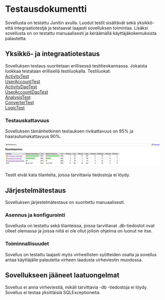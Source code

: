 # Testausdokumentti

Sovellusta on testattu Junitin avulla. Luodut testit sisältävät sekä yksikkö- että integraatiotestjä ja testaavat laajasti sovelluksen toimintaa. Lisäksi sovellusta on on testattu manuaalisesti ja keräämällä käyttäjäkokemuksista palautetta.

## Yksikkö- ja integraatiotestaus

Sovelluksen testaus suoritetaan erillisessä testitieokannassa. Jokaista luokkaa testataan erillisellä testiluokalla. Testiluokat:   
[ActivityTest](https://github.com/skuuu/ot-harjoitustyo/blob/master/harjoitustyo/src/test/java/domainTests/ActivityTest.java)  
[UserAccountTest](https://github.com/skuuu/ot-harjoitustyo/blob/master/harjoitustyo/src/test/java/domainTests/UserAccountTest.java)  
[ActivityDaoTest](https://github.com/skuuu/ot-harjoitustyo/blob/master/harjoitustyo/src/test/java/daoTests/ActivityDaoTest.java)  
[UserAccountDaoTest](https://github.com/skuuu/ot-harjoitustyo/blob/master/harjoitustyo/src/test/java/daoTests/UserAccountDaoTest.java)  
[AnalysisTest](https://github.com/skuuu/ot-harjoitustyo/blob/master/harjoitustyo/src/test/java/logicTests/AnalysisTest.java)  
[ConverterTest](https://github.com/skuuu/ot-harjoitustyo/blob/master/harjoitustyo/src/test/java/logicTests/ConverterTest.java)  
[LogicTest](https://github.com/skuuu/ot-harjoitustyo/blob/master/harjoitustyo/src/test/java/logicTests/LogicTest.java)  


### Testauskattavuus

Sovelluksen tämänhetkinen testauksen rivikattavuus on 95% ja haarautumakattavuus 90%. 

<img src="https://github.com/skuuu/ot-harjoitustyo/blob/master/harjoitustyo/Images/jacoco.png" width="800">

Testit eivät kata tilanteita, joissa tarvittavia tiedostoja ei löydy.

## Järjestelmätestaus

Sovelluksen järjestelmätestaus on suoritettu manuaalisesti.

### Asennus ja konfigurointi  

Sovellusta on testattu sekä tilanteissa, joissa tarvittavat .db-tiedostot ovat olleet olemassa ja joissa niitä ei ole ollut jolloin ohjelma on luonut ne itse.

### Toiminnallisuudet  

Sovellus on testattu laajasti myös virheellisten syötteiden osalta ja sovellus antaa käyttäjälle palautetta virheen laadusta virheviestin muodossa. 


## Sovellukseen jääneet laatuongelmat

Sovellus ei anna virheviestiä, mikäli tarvittavia -db -tiedostoja ei löydy. 
Sovellus ei testaa yksittäisiä SQLExceptioneita.
